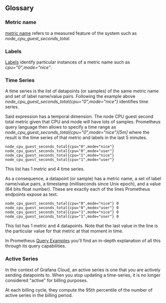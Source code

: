 ## Glossary

### Metric name

[metric name](https://prometheus.io/docs/concepts/data_model/#metric-names-and-labels) refers to a measured feature of the system such as *node_cpu_guest_seconds_total*.

### Labels

[Labels](https://prometheus.io/docs/concepts/data_model/#metric-names-and-labels) identify particular instances of a metric name such as *cpu="0",mode="nice"*.

### Time Series

A time series is the list of datapoints (or samples) of the same metric name and set of label name/value pairs. Following the example above *node_cpu_guest_seconds_total{cpu="0",mode="nice"}* identifies time series.

Said expression has a temporal dimension. The node CPU guest second total metric given that CPU and mode will have lots of samples. Prometheus query language then allows to specify a time range as *node_cpu_guest_seconds_total{cpu="0",mode="nice"}[5m]* where the result is the time series of that metric and labels in the last 5 minutes.

```
node_cpu_guest_seconds_total{cpu="0",mode="nice"}
node_cpu_guest_seconds_total{cpu="0",mode="user"}
node_cpu_guest_seconds_total{cpu="1",mode="nice"}
node_cpu_guest_seconds_total{cpu="1",mode="user"}
```

This list has 1 metric and 4 time series.

As a consequence, a datapoint (or sample) has a metric name, a set of label name/value pairs, a timestamp (milliseconds since Unix epoch), and a value (64 bits float number). These are exactly each of the lines Prometheus endpoints expose as text.

```
node_cpu_guest_seconds_total{cpu="0",mode="nice"} 0
node_cpu_guest_seconds_total{cpu="0",mode="user"} 0
node_cpu_guest_seconds_total{cpu="1",mode="nice"} 0
node_cpu_guest_seconds_total{cpu="1",mode="user"} 0
```

This list has 1 metric and 4 datapoints. Note that the last value in the line is the particular value for that metric at that moment in time.

In Prometheus [Query Examples](https://prometheus.io/docs/prometheus/latest/querying/examples/) you'll find an in-depth explanation of all this through its query capabilities.

### Active Series

In the context of Grafana Cloud, an active series is one that you are actively sending datapoints to. When you stop updating a time-series, it is no longer considered "active" for billing purposes.

At each billing cycle, they compute the 95th percentile of the number of active series in the billing period.
